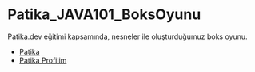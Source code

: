 # Patika_JAVA101_BoksOyunu
Patika.dev eğitimi kapsamında, nesneler ile oluşturduğumuz boks oyunu.



- [Patika](https://app.patika.dev/)
- [Patika Profilim](https://app.patika.dev/aytac)
